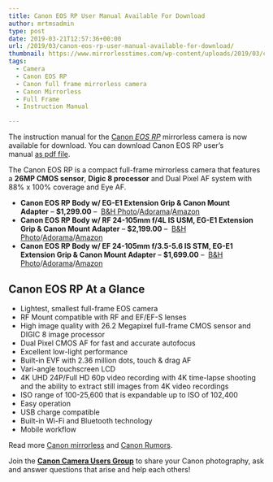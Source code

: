 ```yaml
---
title: Canon EOS RP User Manual Available For Download
author: mrtmsadmin
type: post
date: 2019-03-21T12:57:36+00:00
url: /2019/03/canon-eos-rp-user-manual-available-for-download/
thumbnail: https://www.mirrorlesstimes.com/wp-content/uploads/2019/03/canon-eos-rp.jpg
tags:
  - Camera
  - Canon EOS RP
  - Canon full frame mirrorless camera
  - Canon Mirrorless
  - Full Frame
  - Instruction Manual

---
```

The instruction manual for the <a href="https://www.mirrorlesstimes.com/tags/canon-eos-rp/" target="_blank" rel="noopener">Canon<em> EOS RP</em></a> mirrorless camera is now available for download. You can download Canon EOS RP user’s manual <a title="pdf file" href="http://gdlp01.c-wss.com/gds/3/0300033693/01/eosrp-ug-en.pdf" target="_blank" rel="noopener">as pdf file</a>.

The Canon EOS RP is a compact full-frame mirrorless camera that features a **26MP CMOS sensor**, **Digic 8 processor** and Dual Pixel AF system with 88% x 100% coverage and Eye AF.

  * **Canon EOS RP Body w/ EG-E1 Extension Grip & Canon Mount Adapter** – **$1,299.00** –  <a href="https://www.bhphotovideo.com/c/search?Ntt=Canon+EOS+RP&BI=20175&KBID=14249" target="_blank" rel="nofollow external noopener noreferrer" data-wpel-link="external">B&H Photo</a>/<a href="https://adorama.evyy.net/c/63923/51926/1036?u=https%3A%2F%2Fwww.adorama.com%2Fl%2F%3Fsearchinfo%3DCanon%2520EOS%2520RP" target="_blank" rel="nofollow external noopener noreferrer" data-wpel-link="external">Adorama</a>/<a href="https://www.amazon.com/s?k=Canon+EOS+RP&i=electronics&tag=daicamnew-20&ref=nb_sb_noss" target="_blank" rel="nofollow external noopener noreferrer" data-wpel-link="external">Amazon</a>
  * **Canon EOS RP Body w/ RF 24-105mm f/4L IS USM, EG-E1 Extension Grip & Canon Mount Adapter** – **$2,199.00** –  <a href="https://www.bhphotovideo.com/c/search?Ntt=Canon+EOS+RP&BI=20175&KBID=14249" target="_blank" rel="nofollow external noopener noreferrer" data-wpel-link="external">B&H Photo</a>/<a href="https://adorama.evyy.net/c/63923/51926/1036?u=https%3A%2F%2Fwww.adorama.com%2Fl%2F%3Fsearchinfo%3DCanon%2520EOS%2520RP" target="_blank" rel="nofollow external noopener noreferrer" data-wpel-link="external">Adorama</a>/<a href="https://www.amazon.com/s?k=Canon+EOS+RP&i=electronics&tag=daicamnew-20&ref=nb_sb_noss" target="_blank" rel="nofollow external noopener noreferrer" data-wpel-link="external">Amazon</a>
  * **Canon EOS RP Body w/ EF 24-105mm f/3.5-5.6 IS STM, EG-E1 Extension Grip & Canon Mount Adapter** – **$1,699.00** –  <a href="https://www.bhphotovideo.com/c/search?Ntt=Canon+EOS+RP&BI=20175&KBID=14249" target="_blank" rel="nofollow external noopener noreferrer" data-wpel-link="external">B&H Photo</a>/<a href="https://adorama.evyy.net/c/63923/51926/1036?u=https%3A%2F%2Fwww.adorama.com%2Fl%2F%3Fsearchinfo%3DCanon%2520EOS%2520RP" target="_blank" rel="nofollow external noopener noreferrer" data-wpel-link="external">Adorama</a>/<a href="https://www.amazon.com/s?k=Canon+EOS+RP&i=electronics&tag=daicamnew-20&ref=nb_sb_noss" target="_blank" rel="nofollow external noopener noreferrer" data-wpel-link="external">Amazon</a>

<!--more-->

## Canon EOS RP At a Glance

  * Lightest, smallest full-frame EOS camera
  * RF Mount compatible with RF and EF/EF-S lenses
  * High image quality with 26.2 Megapixel full-frame CMOS sensor and DIGIC 8 image processor
  * Dual Pixel CMOS AF for fast and accurate autofocus
  * Excellent low-light performance
  * Built-in EVF with 2.36 million dots, touch & drag AF
  * Vari-angle touchscreen LCD
  * 4K UHD 24P/Full HD 60p video recording with 4K time-lapse shooting and the ability to extract still images from 4K video recordings
  * ISO range of 100-25,600 that is expandable up to ISO of 102,400
  * Easy operation
  * USB charge compatible
  * Built-in Wi-Fi and Bluetooth technology
  * Mobile workflow

Read more <a href="https://www.mirrorlesstimes.com/tags/canon-mirrorless/" target="_blank" rel="noopener">Canon mirrorless</a> and <a href="https://www.bestcameranews.com/tag/canon-rumors/" target="_blank" rel="noopener">Canon Rumors</a>.

Join the <a title="" href="https://www.facebook.com/groups/185572945112087/" target="_blank" rel="external nofollow noopener"><strong>Canon Camera Users Group</strong></a> to share your Canon photography, ask and answer questions that arise and help each others!